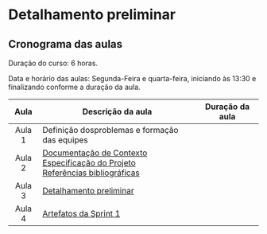 # Detalhamento preliminar

## Cronograma das aulas
Duração do curso: 6 horas.

Data e horário das aulas: Segunda-Feira e quarta-feira, iniciando às 13:30 e finalizando conforme a duração da aula.



| Aula   |  Descrição da aula | Duração da aula |
|  :----:   | ----------- | -------- |
| Aula 1 | Definição dosproblemas e formação das equipes |
| Aula 2 | <a href="docs/1-Documentação de Contexto.md"> Documentação de Contexto</a> <br> <a href="docs/2-Especificação do Projeto.md"> Especificação do Projeto</a> <br> <a href="docs/7-Referências.md"> Referências bibliográficas</a>|
| Aula 3 | <a href="docs/3-Detalhamento preliminar.md"> Detalhamento preliminar </a> |
| Aula 4 | <a href="docs/4-Sprint 1.md"> Artefatos da Sprint 1</a> |

